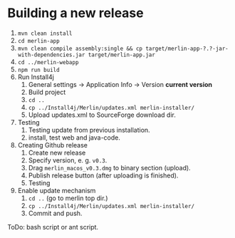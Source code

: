 # Building a new release
1. `mvn clean install`
2. `cd merlin-app`
3. `mvn clean compile assembly:single && cp target/merlin-app-?.?-jar-with-dependencies.jar target/merlin-app.jar`
4. `cd ../merlin-webapp`
5. `npm run build`
6. Run Install4j
   1. General settings -> Application Info -> Version __current version__
   2. Build project
   3. `cd ..`
   4. `cp ../Install4j/Merlin/updates.xml merlin-installer/`
   5. Upload updates.xml to SourceForge download dir.
7. Testing
   1. Testing update from previous installation.
   2. install, test web and java-code.
8. Creating Github release
   1. Create new release
   2. Specify version, e. g. `v0.3`.
   3. Drag `merlin_macos_v0.3.dmg` to binary section (upload).
   4. Publish release button (after uploading is finished).
   5. Testing
9. Enable update mechanism
   1. `cd ..` (go to merlin top dir.)
   2. `cp ../Install4j/Merlin/updates.xml merlin-installer/`
   3. Commit and push.

ToDo: bash script or ant script.
